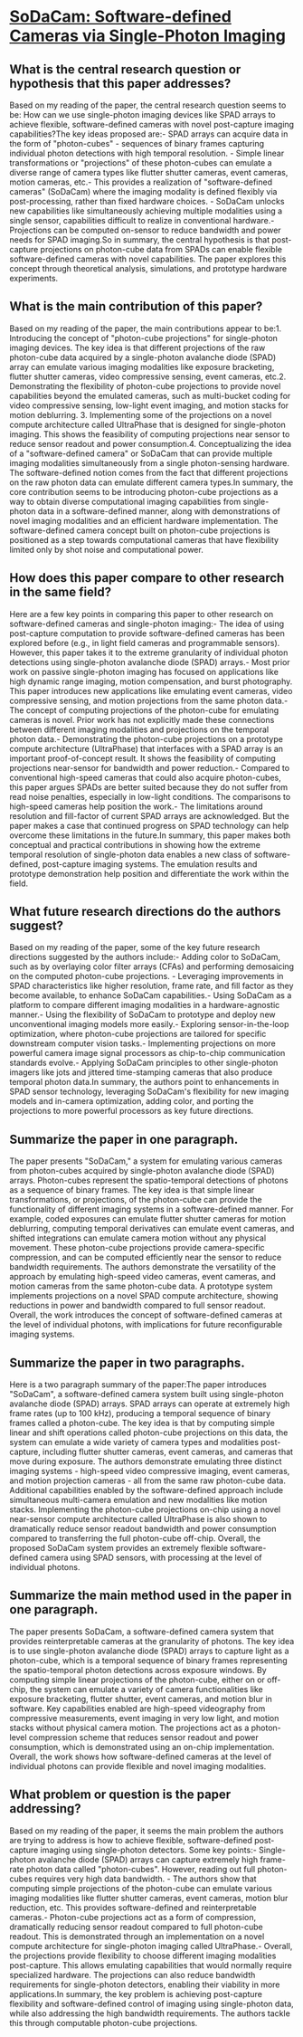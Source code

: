 # [SoDaCam: Software-defined Cameras via Single-Photon Imaging](https://arxiv.org/abs/2309.00066)

## What is the central research question or hypothesis that this paper addresses?

 Based on my reading of the paper, the central research question seems to be: How can we use single-photon imaging devices like SPAD arrays to achieve flexible, software-defined cameras with novel post-capture imaging capabilities?The key ideas proposed are:- SPAD arrays can acquire data in the form of "photon-cubes" - sequences of binary frames capturing individual photon detections with high temporal resolution. - Simple linear transformations or "projections" of these photon-cubes can emulate a diverse range of camera types like flutter shutter cameras, event cameras, motion cameras, etc.- This provides a realization of "software-defined cameras" (SoDaCam) where the imaging modality is defined flexibly via post-processing, rather than fixed hardware choices. - SoDaCam unlocks new capabilities like simultaneously achieving multiple modalities using a single sensor, capabilities difficult to realize in conventional hardware.- Projections can be computed on-sensor to reduce bandwidth and power needs for SPAD imaging.So in summary, the central hypothesis is that post-capture projections on photon-cube data from SPADs can enable flexible software-defined cameras with novel capabilities. The paper explores this concept through theoretical analysis, simulations, and prototype hardware experiments.


## What is the main contribution of this paper?

 Based on my reading of the paper, the main contributions appear to be:1. Introducing the concept of "photon-cube projections" for single-photon imaging devices. The key idea is that different projections of the raw photon-cube data acquired by a single-photon avalanche diode (SPAD) array can emulate various imaging modalities like exposure bracketing, flutter shutter cameras, video compressive sensing, event cameras, etc.2. Demonstrating the flexibility of photon-cube projections to provide novel capabilities beyond the emulated cameras, such as multi-bucket coding for video compressive sensing, low-light event imaging, and motion stacks for motion deblurring. 3. Implementing some of the projections on a novel compute architecture called UltraPhase that is designed for single-photon imaging. This shows the feasibility of computing projections near sensor to reduce sensor readout and power consumption.4. Conceptualizing the idea of a "software-defined camera" or SoDaCam that can provide multiple imaging modalities simultaneously from a single photon-sensing hardware. The software-defined notion comes from the fact that different projections on the raw photon data can emulate different camera types.In summary, the core contribution seems to be introducing photon-cube projections as a way to obtain diverse computational imaging capabilities from single-photon data in a software-defined manner, along with demonstrations of novel imaging modalities and an efficient hardware implementation. The software-defined camera concept built on photon-cube projections is positioned as a step towards computational cameras that have flexibility limited only by shot noise and computational power.


## How does this paper compare to other research in the same field?

 Here are a few key points in comparing this paper to other research on software-defined cameras and single-photon imaging:- The idea of using post-capture computation to provide software-defined cameras has been explored before (e.g., in light field cameras and programmable sensors). However, this paper takes it to the extreme granularity of individual photon detections using single-photon avalanche diode (SPAD) arrays.- Most prior work on passive single-photon imaging has focused on applications like high dynamic range imaging, motion compensation, and burst photography. This paper introduces new applications like emulating event cameras, video compressive sensing, and motion projections from the same photon data.- The concept of computing projections of the photon-cube for emulating cameras is novel. Prior work has not explicitly made these connections between different imaging modalities and projections on the temporal photon data.- Demonstrating the photon-cube projections on a prototype compute architecture (UltraPhase) that interfaces with a SPAD array is an important proof-of-concept result. It shows the feasibility of computing projections near-sensor for bandwidth and power reduction.- Compared to conventional high-speed cameras that could also acquire photon-cubes, this paper argues SPADs are better suited because they do not suffer from read noise penalties, especially in low-light conditions. The comparisons to high-speed cameras help position the work.- The limitations around resolution and fill-factor of current SPAD arrays are acknowledged. But the paper makes a case that continued progress on SPAD technology can help overcome these limitations in the future.In summary, this paper makes both conceptual and practical contributions in showing how the extreme temporal resolution of single-photon data enables a new class of software-defined, post-capture imaging systems. The emulation results and prototype demonstration help position and differentiate the work within the field.


## What future research directions do the authors suggest?

 Based on my reading of the paper, some of the key future research directions suggested by the authors include:- Adding color to SoDaCam, such as by overlaying color filter arrays (CFAs) and performing demosaicing on the computed photon-cube projections. - Leveraging improvements in SPAD characteristics like higher resolution, frame rate, and fill factor as they become available, to enhance SoDaCam capabilities.- Using SoDaCam as a platform to compare different imaging modalities in a hardware-agnostic manner.- Using the flexibility of SoDaCam to prototype and deploy new unconventional imaging models more easily.- Exploring sensor-in-the-loop optimization, where photon-cube projections are tailored for specific downstream computer vision tasks.- Implementing projections on more powerful camera image signal processors as chip-to-chip communication standards evolve.- Applying SoDaCam principles to other single-photon imagers like jots and jittered time-stamping cameras that also produce temporal photon data.In summary, the authors point to enhancements in SPAD sensor technology, leveraging SoDaCam's flexibility for new imaging models and in-camera optimization, adding color, and porting the projections to more powerful processors as key future directions.


## Summarize the paper in one paragraph.

 The paper presents "SoDaCam," a system for emulating various cameras from photon-cubes acquired by single-photon avalanche diode (SPAD) arrays. Photon-cubes represent the spatio-temporal detections of photons as a sequence of binary frames. The key idea is that simple linear transformations, or projections, of the photon-cube can provide the functionality of different imaging systems in a software-defined manner. For example, coded exposures can emulate flutter shutter cameras for motion deblurring, computing temporal derivatives can emulate event cameras, and shifted integrations can emulate camera motion without any physical movement. These photon-cube projections provide camera-specific compression, and can be computed efficiently near the sensor to reduce bandwidth requirements. The authors demonstrate the versatility of the approach by emulating high-speed video cameras, event cameras, and motion cameras from the same photon-cube data. A prototype system implements projections on a novel SPAD compute architecture, showing reductions in power and bandwidth compared to full sensor readout. Overall, the work introduces the concept of software-defined cameras at the level of individual photons, with implications for future reconfigurable imaging systems.


## Summarize the paper in two paragraphs.

 Here is a two paragraph summary of the paper:The paper introduces "SoDaCam", a software-defined camera system built using single-photon avalanche diode (SPAD) arrays. SPAD arrays can operate at extremely high frame rates (up to 100 kHz), producing a temporal sequence of binary frames called a photon-cube. The key idea is that by computing simple linear and shift operations called photon-cube projections on this data, the system can emulate a wide variety of camera types and modalities post-capture, including flutter shutter cameras, event cameras, and cameras that move during exposure. The authors demonstrate emulating three distinct imaging systems - high-speed video compressive imaging, event cameras, and motion projection cameras - all from the same raw photon-cube data. Additional capabilities enabled by the software-defined approach include simultaneous multi-camera emulation and new modalities like motion stacks. Implementing the photon-cube projections on-chip using a novel near-sensor compute architecture called UltraPhase is also shown to dramatically reduce sensor readout bandwidth and power consumption compared to transferring the full photon-cube off-chip. Overall, the proposed SoDaCam system provides an extremely flexible software-defined camera using SPAD sensors, with processing at the level of individual photons.


## Summarize the main method used in the paper in one paragraph.

 The paper presents SoDaCam, a software-defined camera system that provides reinterpretable cameras at the granularity of photons. The key idea is to use single-photon avalanche diode (SPAD) arrays to capture light as a photon-cube, which is a temporal sequence of binary frames representing the spatio-temporal photon detections across exposure windows. By computing simple linear projections of the photon-cube, either on or off-chip, the system can emulate a variety of camera functionalities like exposure bracketing, flutter shutter, event cameras, and motion blur in software. Key capabilities enabled are high-speed videography from compressive measurements, event imaging in very low light, and motion stacks without physical camera motion. The projections act as a photon-level compression scheme that reduces sensor readout and power consumption, which is demonstrated using an on-chip implementation. Overall, the work shows how software-defined cameras at the level of individual photons can provide flexible and novel imaging modalities.


## What problem or question is the paper addressing?

 Based on my reading of the paper, it seems the main problem the authors are trying to address is how to achieve flexible, software-defined post-capture imaging using single-photon detectors. Some key points:- Single-photon avalanche diode (SPAD) arrays can capture extremely high frame-rate photon data called "photon-cubes". However, reading out full photon-cubes requires very high data bandwidth. - The authors show that computing simple projections of the photon-cube can emulate various imaging modalities like flutter shutter cameras, event cameras, motion blur reduction, etc. This provides software-defined and reinterpretable cameras.- Photon-cube projections act as a form of compression, dramatically reducing sensor readout compared to full photon-cube readout. This is demonstrated through an implementation on a novel compute architecture for single-photon imaging called UltraPhase.- Overall, the projections provide flexibility to choose different imaging modalities post-capture. This allows emulating capabilities that would normally require specialized hardware. The projections can also reduce bandwidth requirements for single-photon detectors, enabling their viability in more applications.In summary, the key problem is achieving post-capture flexibility and software-defined control of imaging using single-photon data, while also addressing the high bandwidth requirements. The authors tackle this through computable photon-cube projections.
